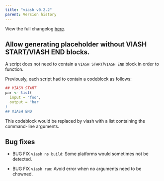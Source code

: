 ```yaml
---
title: "viash v0.2.2"
parent: Version history
---
```


View the full changelog [here](https://github.com/data-intuitive/viash/blob/master/CHANGELOG.md).

## Allow generating placeholder without VIASH START/VIASH END blocks.

A script does not need to contain a `VIASH START`/`VIASH END` block in order to function.

Previously, each script had to contain a codeblock as follows:

```r
## VIASH START
par <- list(
  input = "foo",
  output = "bar
)
## VIASH END
```

This codeblock would be replaced by viash with a list containing the command-line arguments.

## Bug fixes

* BUG FIX `viash ns build`: Some platforms would sometimes not be detected.

* BUG FIX `viash run`: Avoid error when no arguments need to be chowned.
